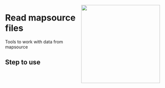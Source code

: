 <a href="https://www.islas.org.mx"><img src="https://www.islas.org.mx/img/logo.svg" align="right" width="256" /></a>

# Read mapsource files
Tools to work with data from mapsource

## Step to use

